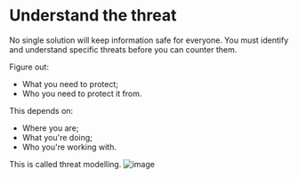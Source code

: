 [Title]: # (Threat Modelling)
[Order]: # (1)

# Understand the threat

No single solution will keep information safe for everyone. You must identify and understand specific threats before you can counter them.  

Figure out: 
* What you need to protect;
* Who you need to protect it from. 

This depends on: 
* Where you are; 
* What you're doing;
* Who you're working with.

This is called threat modelling.
![image](managing_information2.png)
